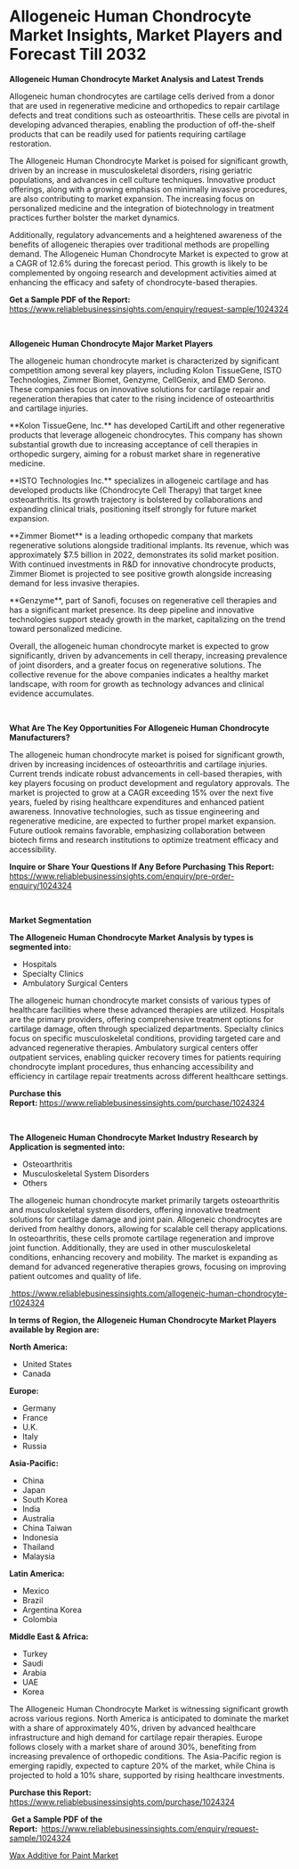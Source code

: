 <p><h1>Allogeneic Human Chondrocyte Market Insights, Market Players and Forecast Till 2032</h1></p><p><strong>Allogeneic Human Chondrocyte Market Analysis and Latest Trends</strong></p>
<p><p>Allogeneic human chondrocytes are cartilage cells derived from a donor that are used in regenerative medicine and orthopedics to repair cartilage defects and treat conditions such as osteoarthritis. These cells are pivotal in developing advanced therapies, enabling the production of off-the-shelf products that can be readily used for patients requiring cartilage restoration.</p><p>The Allogeneic Human Chondrocyte Market is poised for significant growth, driven by an increase in musculoskeletal disorders, rising geriatric populations, and advances in cell culture techniques. Innovative product offerings, along with a growing emphasis on minimally invasive procedures, are also contributing to market expansion. The increasing focus on personalized medicine and the integration of biotechnology in treatment practices further bolster the market dynamics.</p><p>Additionally, regulatory advancements and a heightened awareness of the benefits of allogeneic therapies over traditional methods are propelling demand. The Allogeneic Human Chondrocyte Market is expected to grow at a CAGR of 12.6% during the forecast period. This growth is likely to be complemented by ongoing research and development activities aimed at enhancing the efficacy and safety of chondrocyte-based therapies.</p></p>
<p><strong>Get a Sample PDF of the Report:&nbsp;</strong> <a href="https://www.reliablebusinessinsights.com/enquiry/request-sample/1024324?utm_campaign=3128&utm_medium=2&utm_source=Github&utm_content=ia&utm_term=07032025&utm_id=allogeneic-human-chondrocyte">https://www.reliablebusinessinsights.com/enquiry/request-sample/1024324</a></p>
<p>&nbsp;</p>
<p><strong>Allogeneic Human Chondrocyte Major Market Players</strong></p>
<p><p>The allogeneic human chondrocyte market is characterized by significant competition among several key players, including Kolon TissueGene, ISTO Technologies, Zimmer Biomet, Genzyme, CellGenix, and EMD Serono. These companies focus on innovative solutions for cartilage repair and regeneration therapies that cater to the rising incidence of osteoarthritis and cartilage injuries.</p><p>**Kolon TissueGene, Inc.** has developed CartiLift and other regenerative products that leverage allogeneic chondrocytes. This company has shown substantial growth due to increasing acceptance of cell therapies in orthopedic surgery, aiming for a robust market share in regenerative medicine.</p><p>**ISTO Technologies Inc.** specializes in allogeneic cartilage and has developed products like (Chondrocyte Cell Therapy) that target knee osteoarthritis. Its growth trajectory is bolstered by collaborations and expanding clinical trials, positioning itself strongly for future market expansion.</p><p>**Zimmer Biomet** is a leading orthopedic company that markets regenerative solutions alongside traditional implants. Its revenue, which was approximately $7.5 billion in 2022, demonstrates its solid market position. With continued investments in R&D for innovative chondrocyte products, Zimmer Biomet is projected to see positive growth alongside increasing demand for less invasive therapies.</p><p>**Genzyme**, part of Sanofi, focuses on regenerative cell therapies and has a significant market presence. Its deep pipeline and innovative technologies support steady growth in the market, capitalizing on the trend toward personalized medicine.</p><p>Overall, the allogeneic human chondrocyte market is expected to grow significantly, driven by advancements in cell therapy, increasing prevalence of joint disorders, and a greater focus on regenerative solutions. The collective revenue for the above companies indicates a healthy market landscape, with room for growth as technology advances and clinical evidence accumulates.</p></p>
<p>&nbsp;</p>
<p><strong>What Are The Key Opportunities For Allogeneic Human Chondrocyte Manufacturers?</strong></p>
<p><p>The allogeneic human chondrocyte market is poised for significant growth, driven by increasing incidences of osteoarthritis and cartilage injuries. Current trends indicate robust advancements in cell-based therapies, with key players focusing on product development and regulatory approvals. The market is projected to grow at a CAGR exceeding 15% over the next five years, fueled by rising healthcare expenditures and enhanced patient awareness. Innovative technologies, such as tissue engineering and regenerative medicine, are expected to further propel market expansion. Future outlook remains favorable, emphasizing collaboration between biotech firms and research institutions to optimize treatment efficacy and accessibility.</p></p>
<p><strong>Inquire or Share Your Questions If Any Before Purchasing This Report:</strong> <a href="https://www.reliablebusinessinsights.com/enquiry/pre-order-enquiry/1024324?utm_campaign=3128&utm_medium=2&utm_source=Github&utm_content=ia&utm_term=07032025&utm_id=allogeneic-human-chondrocyte">https://www.reliablebusinessinsights.com/enquiry/pre-order-enquiry/1024324</a></p>
<p>&nbsp;</p>
<p><strong>Market Segmentation</strong></p>
<p><strong>The Allogeneic Human Chondrocyte Market Analysis by types is segmented into:</strong></p>
<p><ul><li>Hospitals</li><li>Specialty Clinics</li><li>Ambulatory Surgical Centers</li></ul></p>
<p><p>The allogeneic human chondrocyte market consists of various types of healthcare facilities where these advanced therapies are utilized. Hospitals are the primary providers, offering comprehensive treatment options for cartilage damage, often through specialized departments. Specialty clinics focus on specific musculoskeletal conditions, providing targeted care and advanced regenerative therapies. Ambulatory surgical centers offer outpatient services, enabling quicker recovery times for patients requiring chondrocyte implant procedures, thus enhancing accessibility and efficiency in cartilage repair treatments across different healthcare settings.</p></p>
<p><strong>Purchase this Report:&nbsp;</strong><a href="https://www.reliablebusinessinsights.com/purchase/1024324?utm_campaign=3128&utm_medium=2&utm_source=Github&utm_content=ia&utm_term=07032025&utm_id=allogeneic-human-chondrocyte">https://www.reliablebusinessinsights.com/purchase/1024324</a></p>
<p>&nbsp;</p>
<p><strong>The Allogeneic Human Chondrocyte Market Industry Research by Application is segmented into:</strong></p>
<p><ul><li>Osteoarthritis</li><li>Musculoskeletal System Disorders</li><li>Others</li></ul></p>
<p><p>The allogeneic human chondrocyte market primarily targets osteoarthritis and musculoskeletal system disorders, offering innovative treatment solutions for cartilage damage and joint pain. Allogeneic chondrocytes are derived from healthy donors, allowing for scalable cell therapy applications. In osteoarthritis, these cells promote cartilage regeneration and improve joint function. Additionally, they are used in other musculoskeletal conditions, enhancing recovery and mobility. The market is expanding as demand for advanced regenerative therapies grows, focusing on improving patient outcomes and quality of life.</p></p>
<p><a href="https://www.reliablebusinessinsights.com/allogeneic-human-chondrocyte-r1024324?utm_campaign=3128&utm_medium=2&utm_source=Github&utm_content=ia&utm_term=07032025&utm_id=allogeneic-human-chondrocyte">&nbsp;https://www.reliablebusinessinsights.com/allogeneic-human-chondrocyte-r1024324</a></p>
<p><strong>In terms of Region, the Allogeneic Human Chondrocyte Market Players available by Region are:</strong></p>
<p>
    <p> <strong> North America: </strong>
        <ul>
            <li>United States</li>
            <li>Canada</li>
        </ul>
        </p> 
    <p> <strong> Europe: </strong>
        <ul>
            <li>Germany</li>
            <li>France</li>
            <li>U.K.</li>
            <li>Italy</li>
            <li>Russia</li>
        </ul>
        </p> 
    <p> <strong> Asia-Pacific: </strong>
        <ul>
            <li>China</li>
            <li>Japan</li>
            <li>South Korea</li>
            <li>India</li>
            <li>Australia</li>
            <li>China Taiwan</li>
            <li>Indonesia</li>
            <li>Thailand</li>
            <li>Malaysia</li>
        </ul>
        </p> 
    <p> <strong> Latin America: </strong>
        <ul>
            <li>Mexico</li>
            <li>Brazil</li>
            <li>Argentina Korea</li>
            <li>Colombia</li>
        </ul>
        </p> 
    <p> <strong> Middle East & Africa: </strong>
        <ul>
            <li>Turkey</li>
            <li>Saudi</li>
            <li>Arabia</li>
            <li>UAE</li>
            <li>Korea</li>
        </ul>
    </p>
    </p>
<p><p>The Allogeneic Human Chondrocyte Market is witnessing significant growth across various regions. North America is anticipated to dominate the market with a share of approximately 40%, driven by advanced healthcare infrastructure and high demand for cartilage repair therapies. Europe follows closely with a market share of around 30%, benefiting from increasing prevalence of orthopedic conditions. The Asia-Pacific region is emerging rapidly, expected to capture 20% of the market, while China is projected to hold a 10% share, supported by rising healthcare investments.</p></p>
<p><strong>Purchase this Report: </strong><a href="https://www.reliablebusinessinsights.com/purchase/1024324?utm_campaign=3128&utm_medium=2&utm_source=Github&utm_content=ia&utm_term=07032025&utm_id=allogeneic-human-chondrocyte">https://www.reliablebusinessinsights.com/purchase/1024324</a></p>
<p>&nbsp;<strong>Get a Sample PDF of the Report:&nbsp;&nbsp;</strong><a href="https://www.reliablebusinessinsights.com/enquiry/request-sample/1024324?utm_campaign=3128&utm_medium=2&utm_source=Github&utm_content=ia&utm_term=07032025&utm_id=allogeneic-human-chondrocyte">https://www.reliablebusinessinsights.com/enquiry/request-sample/1024324</a></p>
<p><strong></strong></p>
<p><p><a href="https://github.com/micbotam/Market-Research-Report-List-1/blob/main/wax-additive-for-paint-market.md?utm_campaign=3128&utm_medium=2&utm_source=Github&utm_content=ia&utm_term=07032025&utm_id=allogeneic-human-chondrocyte">Wax Additive for Paint Market</a></p></p>